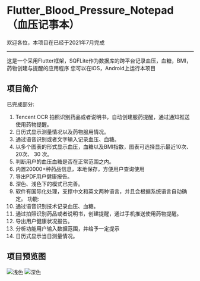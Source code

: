 # Flutter_Blood_Pressure_Notepad（血压记事本）
欢迎各位，本项目在已经于2021年7月完成 
***
这是一个采用Flutter框架，SQFLite作为数据库的跨平台记录血压，血糖，BMI，药物创建与提醒的应用程序
您可以在iOS，Android上运行本项目

## 项目简介
已完成部分:
1. Tencent OCR 拍照识别药品或者说明书，自动创建服药提醒，通过通知推送使用药物提醒。
2. 日历式显示测量情况以及药物服用情况。
3. 通过语音识别或者文字输入记录血压、血糖。
4. 以多个图表的形式显示血压，血糖以及BMI指数，图表可选择显示最近10次、20次、
30 次。
5. 判断用户的血压血糖是否在正常范围之内。
6. 内置20000+种药品信息，本地保存，方便用户查询使用
7. 导出PDF用户健康报告。
8. 深色、浅色下的模式已完善。
9. 软件有国际化处理，支撑中文和英文两种语言，并且会根据系统语言自动确定。 
功能:
1. 通过语音识别技术记录血压、血糖。
2. 通过拍照识别药品或者说明书，创建提醒，通过手机推送使用药物提醒。
3. 导出用户健康状况报告。
4. 分析功能用户输入数据范围，并给予一定提示
5. 日历式显示当日测量情况。

## 项目预览图
![浅色](https://user-images.githubusercontent.com/56909490/154672175-a5c30be8-66a1-4629-b7b7-b0fa07af736e.jpg)
![深色](https://user-images.githubusercontent.com/56909490/154672183-55ceb3eb-b799-4304-8d6b-7c204641bba9.jpg)
